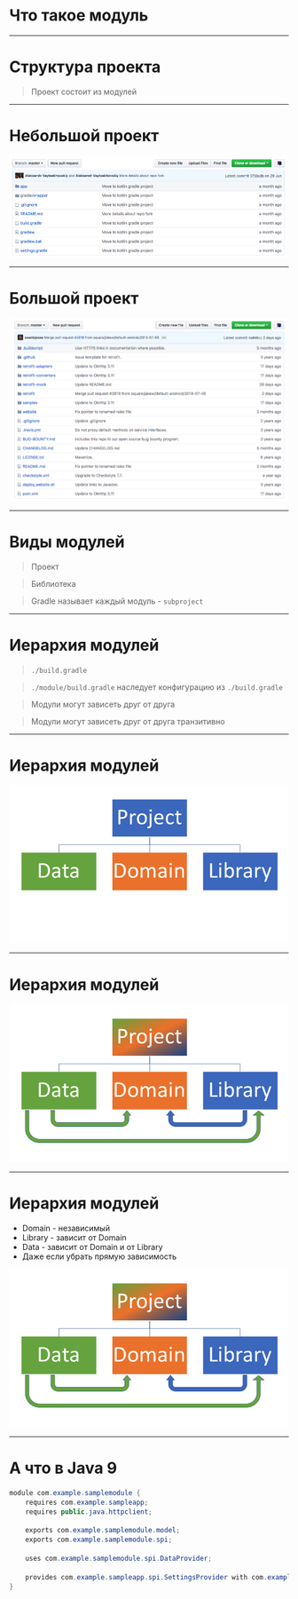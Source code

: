 <!-- .slide:    data-background-color="#699f00" -->
<!-- .slide:    class="center center-horizontal" -->
<!-- .slide:    data-transition="convex" -->

# Что такое модуль

---

<!-- .slide:    class="center-horizontal" -->
<!-- .slide:    data-transition="convex-in slide-out" -->

# Структура проекта

> Проект состоит из модулей

<!-- .element: class="noveo-info fragment" data-fragment-index="2" -->

------

<!-- .slide:    class="center-horizontal" -->
<!-- .slide: data-transition="slide-in fade-out" -->

# Небольшой проект


![](lecture/arch/img/kotlin.png)

------

<!-- .slide:    class="center-horizontal" -->
<!-- .slide: data-transition="slide-out fade-in" -->

# Большой проект

![](lecture/arch/img/retrofit.png)

---

<!-- .slide:    class="center-horizontal" -->

# Виды модулей

> Проект

<!-- .element: class="fragment" data-fragment-index="1" -->

> Библиотека

<!-- .element: class="fragment" data-fragment-index="2" -->

> Gradle называет каждый модуль - `subproject`

<!-- .element: class="noveo-info fragment" data-fragment-index="3" -->

------

<!-- .slide:    class="center-horizontal" -->

# Иерархия модулей

> `./build.gradle`

<!-- .element: class="fragment" data-fragment-index="1" -->

> `./module/build.gradle` наследует конфигурацию из `./build.gradle`

<!-- .element: class="fragment" data-fragment-index="2" -->

> Модули могут зависеть друг от друга

<!-- .element: class="noveo-info fragment" data-fragment-index="3" -->

> Модули могут зависеть друг от друга транзитивно

<!-- .element: class="noveo-warn fragment" data-fragment-index="4" -->

------

<!-- .slide:    class="center-horizontal" -->
<!-- .slide: data-transition="slide-in fade-out" -->

# Иерархия модулей

![](lecture/arch/img/struct-1.png)

------

<!-- .slide:    class="center-horizontal" -->
<!-- .slide: data-transition="fade" -->

# Иерархия модулей

![](lecture/arch/img/struct-2.png)

------

<!-- .slide:    class="center-horizontal" -->
<!-- .slide: data-transition="slide-out fade-in" -->

# Иерархия модулей

<div class="third-left">
<ul>
<li>Domain - независимый</li>
<li>Library - зависит от Domain</li>
<li>Data - зависит от Domain и от Library</li>
<li class="fragment" data-fragment-index="1">Даже если убрать прямую зависимость</li>
</ul>
</div>
<div class="third-center-right">
<img src="lecture/arch/img/struct-2.png">
</div>

---

<!-- .slide:    class="center-horizontal" -->
<!-- .slide:    data-transition="convex-out slide-in" -->

# А что в Java 9
 
```java
module com.example.samplemodule {
    requires com.example.sampleapp;
    requires public.java.httpclient;
    
    exports com.example.samplemodule.model;
    exports com.example.samplemodule.spi;
    
    uses com.example.samplemodule.spi.DataProvider;
    
    provides com.example.sampleapp.spi.SettingsProvider with com.example.samplemodule.ModuleSettingsProvider;
}
```